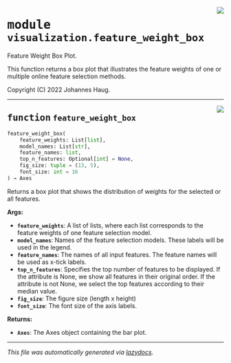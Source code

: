 <!-- markdownlint-disable -->

<a href="https://github.com/haugjo/float/tree/main/float/visualization/feature_weight_box.py#L0"><img align="right" style="float:right;" src="https://img.shields.io/badge/-source-cccccc?style=flat-square"></a>

# <kbd>module</kbd> `visualization.feature_weight_box`
Feature Weight Box Plot. 

This function returns a box plot that illustrates the feature weights of one or multiple online feature selection methods. 

Copyright (C) 2022 Johannes Haug. 


---

<a href="https://github.com/haugjo/float/tree/main/float/visualization/feature_weight_box.py#L19"><img align="right" style="float:right;" src="https://img.shields.io/badge/-source-cccccc?style=flat-square"></a>

## <kbd>function</kbd> `feature_weight_box`

```python
feature_weight_box(
    feature_weights: List[list],
    model_names: List[str],
    feature_names: list,
    top_n_features: Optional[int] = None,
    fig_size: tuple = (13, 5),
    font_size: int = 16
) → Axes
```

Returns a box plot that shows the distribution of weights for the selected or all features. 



**Args:**

 - <b>`feature_weights`</b>:  A list of lists, where each list corresponds to the feature weights of one feature selection model. 
 - <b>`model_names`</b>:  Names of the feature selection models. These labels will be used in the legend. 
 - <b>`feature_names`</b>:  The names of all input features. The feature names will be used as x-tick labels. 
 - <b>`top_n_features`</b>:  Specifies the top number of features to be displayed. If the attribute is None, we show all features in  their original order. If the attribute is not None, we select the top features according to their median  value. 
 - <b>`fig_size`</b>:  The figure size (length x height) 
 - <b>`font_size`</b>:  The font size of the axis labels. 



**Returns:**
 
 - <b>`Axes`</b>:  The Axes object containing the bar plot. 




---

_This file was automatically generated via [lazydocs](https://github.com/ml-tooling/lazydocs)._
